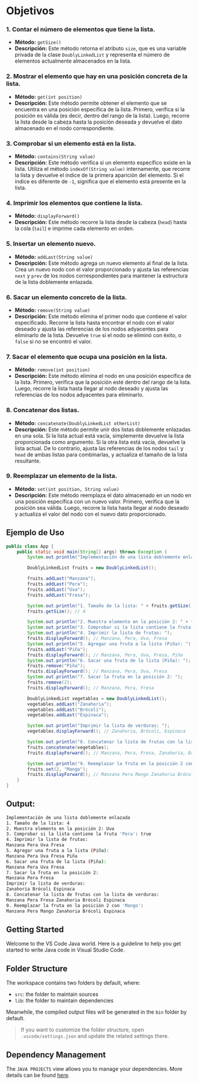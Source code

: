 # Objetivos

### 1. Contar el número de elementos que tiene la lista.

- **Método:** `getSize()`
- **Descripción:** Este método retorna el atributo `size`, que es una variable privada de la clase `DoublyLinkedList` y representa el número de elementos actualmente almacenados en la lista.

### 2. Mostrar el elemento que hay en una posición concreta de la lista.

- **Método:** `get(int position)`
- **Descripción:** Este método permite obtener el elemento que se encuentra en una posición específica de la lista. Primero, verifica si la posición es válida (es decir, dentro del rango de la lista). Luego, recorre la lista desde la cabeza hasta la posición deseada y devuelve el dato almacenado en el nodo correspondiente.

### 3. Comprobar si un elemento está en la lista.

- **Método:** `contains(String value)`
- **Descripción:** Este método verifica si un elemento específico existe en la lista. Utiliza el método `indexOf(String value)` internamente, que recorre la lista y devuelve el índice de la primera aparición del elemento. Si el índice es diferente de `-1`, significa que el elemento está presente en la lista.

### 4. Imprimir los elementos que contiene la lista.

- **Método:** `displayForward()`
- **Descripción:** Este método recorre la lista desde la cabeza (`head`) hasta la cola (`tail`) e imprime cada elemento en orden.

### 5. Insertar un elemento nuevo.

- **Método:** `addLast(String value)`
- **Descripción:** Este método agrega un nuevo elemento al final de la lista. Crea un nuevo nodo con el valor proporcionado y ajusta las referencias `next` y `prev` de los nodos correspondientes para mantener la estructura de la lista doblemente enlazada.

### 6. Sacar un elemento concreto de la lista.

- **Método:** `remove(String value)`
- **Descripción:** Este método elimina el primer nodo que contiene el valor especificado. Recorre la lista hasta encontrar el nodo con el valor deseado y ajusta las referencias de los nodos adyacentes para eliminarlo de la lista. Devuelve `true` si el nodo se eliminó con éxito, o `false` si no se encontró el valor.

### 7. Sacar el elemento que ocupa una posición en la lista.

- **Método:** `remove(int position)`
- **Descripción:** Este método elimina el nodo en una posición específica de la lista. Primero, verifica que la posición esté dentro del rango de la lista. Luego, recorre la lista hasta llegar al nodo deseado y ajusta las referencias de los nodos adyacentes para eliminarlo.

### 8. Concatenar dos listas.

- **Método:** `concatenate(DoublyLinkedList otherList)`
- **Descripción:** Este método permite unir dos listas doblemente enlazadas en una sola. Si la lista actual está vacía, simplemente devuelve la lista proporcionada como argumento. Si la otra lista está vacía, devuelve la lista actual. De lo contrario, ajusta las referencias de los nodos `tail` y `head` de ambas listas para combinarlas, y actualiza el tamaño de la lista resultante.

### 9. Reemplazar un elemento de la lista.

- **Método:** `set(int position, String value)`
- **Descripción:** Este método reemplaza el dato almacenado en un nodo en una posición específica con un nuevo valor. Primero, verifica que la posición sea válida. Luego, recorre la lista hasta llegar al nodo deseado y actualiza el valor del nodo con el nuevo dato proporcionado.

## Ejemplo de Uso

```java
public class App {
    public static void main(String[] args) throws Exception {
        System.out.println("Implementación de una lista doblemente enlazada");

        DoublyLinkedList fruits = new DoublyLinkedList();

        fruits.addLast("Manzana");
        fruits.addLast("Pera");
        fruits.addLast("Uva");
        fruits.addLast("Fresa");

        System.out.println("1. Tamaño de la lista: " + fruits.getSize()); // 4
        fruits.getSize(); // 4

        System.out.println("2. Muestra elemento en la posición 2: " + fruits.get(2)); // Uva
        System.out.println("3. Comprobar si la lista contiene la fruta 'Pera': " + fruits.contains("Pera")); // true
        System.out.println("4. Imprimir la lista de frutas: ");
        fruits.displayForward(); // Manzana, Pera, Uva, Fresa
        System.out.println("5. Agregar una fruta a la lista (Piña): ");
        fruits.addLast("Piña");
        fruits.displayForward(); // Manzana, Pera, Uva, Fresa, Piña
        System.out.println("6. Sacar una fruta de la lista (Piña): ");
        fruits.remove("Piña");
        fruits.displayForward(); // Manzana, Pera, Uva, Fresa
        System.out.println("7. Sacar la fruta en la posición 2: ");
        fruits.remove(2);
        fruits.displayForward(); // Manzana, Pera, Fresa

        DoublyLinkedList vegetables = new DoublyLinkedList();
        vegetables.addLast("Zanahoria");
        vegetables.addLast("Brócoli");
        vegetables.addLast("Espinaca");

        System.out.println("Imprimir la lista de verduras: ");
        vegetables.displayForward(); // Zanahoria, Brócoli, Espinaca

        System.out.println("8. Concatenar la lista de frutas con la lista de verduras: ");
        fruits.concatenate(vegetables);
        fruits.displayForward(); // Manzana, Pera, Fresa, Zanahoria, Brócoli, Espinaca

        System.out.println("9. Reemplazar la fruta en la posición 2 con 'Mango': ");
        fruits.set(2, "Mango");
        fruits.displayForward(); // Manzana Pera Mango Zanahoria Brócoli Espinaca 
    }
}

```

## Output:

```bash
Implementación de una lista doblemente enlazada
1. Tamaño de la lista: 4
2. Muestra elemento en la posición 2: Uva
3. Comprobar si la lista contiene la fruta 'Pera': true
4. Imprimir la lista de frutas: 
Manzana Pera Uva Fresa 
5. Agregar una fruta a la lista (Piña): 
Manzana Pera Uva Fresa Piña 
6. Sacar una fruta de la lista (Piña): 
Manzana Pera Uva Fresa 
7. Sacar la fruta en la posición 2: 
Manzana Pera Fresa 
Imprimir la lista de verduras: 
Zanahoria Brócoli Espinaca 
8. Concatenar la lista de frutas con la lista de verduras: 
Manzana Pera Fresa Zanahoria Brócoli Espinaca 
9. Reemplazar la fruta en la posición 2 con 'Mango': 
Manzana Pera Mango Zanahoria Brócoli Espinaca 
```

## Getting Started

Welcome to the VS Code Java world. Here is a guideline to help you get started to write Java code in Visual Studio Code.

## Folder Structure

The workspace contains two folders by default, where:

- `src`: the folder to maintain sources
- `lib`: the folder to maintain dependencies

Meanwhile, the compiled output files will be generated in the `bin` folder by default.

> If you want to customize the folder structure, open `.vscode/settings.json` and update the related settings there.

## Dependency Management

The `JAVA PROJECTS` view allows you to manage your dependencies. More details can be found [here](https://github.com/microsoft/vscode-java-dependency#manage-dependencies).